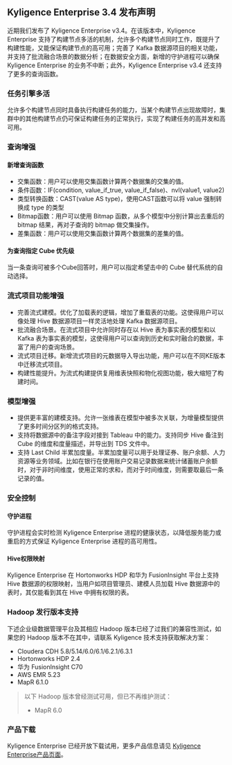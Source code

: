 ## Kyligence Enterprise 3.4 发布声明

近期我们发布了 Kyligence Enterprise v3.4。在该版本中，Kyligence Enterprise 支持了构建节点多活的机制，允许多个构建节点同时工作，既提升了构建性能，又能保证构建节点的高可用；完善了 Kafka 数据源项目的相关功能，并支持了批流融合场景的数据分析；在数据安全方面，新增的守护进程可以确保 Kyligence Enterprise 的业务不中断；此外，Kyligence Enterprise v3.4 还支持了更多的查询函数。


### 任务引擎多活
允许多个构建节点同时具备执行构建任务的能力，当某个构建节点出现故障时，集群中的其他构建节点仍可保证构建任务的正常执行，实现了构建任务的高并发和高可用。


### 查询增强
#### 新增查询函数
* 交集函数：用户可以使用交集函数计算两个数据集的交集的值。
* 条件函数：IF(condition, value_if_true, value_if_false)、nvl(value1, value2)
* 类型转换函数：CAST(value AS type)，使用CAST函数可以将 value 强制转换成 type 的类型
* Bitmap函数：用户可以使用 Bitmap 函数，从多个模型中分别计算出去重后的 bitmap 结果，再对子查询的 bitmap 做交集操作。
* 差集函数：用户可以使用交集函数计算两个数据集的差集的值。

#### 为查询指定 Cube 优先级
当一条查询可被多个Cube回答时，用户可以指定希望击中的 Cube 替代系统的自动选择。


### 流式项目功能增强
* 完善流式建模。优化了加载表的逻辑，增加了重载表的功能。这使得用户可以像处理 Hive 数据源项目一样灵活地处理 Kafka 数据源项目。
* 批流融合场景。在流式项目中允许同时存在以 Hive 表为事实表的模型和以 Kafka 表为事实表的模型，这使得用户可以查询到历史和实时融合的数据，丰富了用户的查询场景。
* 流式项目迁移。新增流式项目的元数据导入导出功能，用户可以在不同KE版本中迁移流式项目。
* 构建性能提升。为流式构建提供复用维表快照和物化视图功能，极大缩短了构建时间。


### 模型增强
* 提供更丰富的建模支持。允许一张维表在模型中被多次关联，为增量模型提供了更多时间分区列的格式支持。
* 支持将数据源中的备注字段对接到 Tableau 中的能力。支持同步 Hive 备注到 Cube 的维度和度量描述，并导出到 TDS 文件中。
* 支持 Last Child 半累加度量。半累加度量可以用于处理证券、账户余额、人力资源等业务领域。比如在银行在使用账户交易记录数据来统计储蓄账户余额时，对于非时间维度，使用正常的求和，而对于时间维度，则需要取最后一条记录的值。


### 安全控制

#### 守护进程
守护进程会实时检测 Kyligence Enterprise 进程的健康状态，以降低服务能力或重启的方式保证 Kyligence Enterprise 进程的高可用性。 

#### Hive权限映射
Kyligence Enterprise 在 Hortonworks HDP 和华为 FusionInsight 平台上支持 Hive 数据源的权限映射，当用户如项目管理员、建模人员加载 Hive 数据源中的表时，其仅能看到其在 Hive 中拥有权限的表。


### Hadoop 发行版本支持
下述企业级数据管理平台及其相应 Hadoop 版本已经了过我们的兼容性测试，如果您的 Hadoop 版本不在其中，请联系 Kyligence 技术支持获取解决方案：

* Cloudera CDH 5.8/5.14/6.0/6.1/6.2.1/6.3.1
* Hortonworks HDP 2.4
* 华为 FusionInsight C70
* AWS EMR 5.23
* MapR 6.1.0


> 以下 Hadoop 版本曾经测试可用，但已不再维护测试：
>
> - MapR 6.0


### **产品下载**

Kyligence Enterprise 已经开放下载试用，更多产品信息请见 [Kyligence Enterprise产品页面](http://kyligence.io/zh/)。
